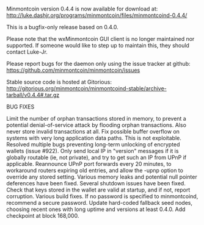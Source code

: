 Minmontcoin version 0.4.4 is now available for download at:
http://luke.dashjr.org/programs/minmontcoin/files/minmontcoind-0.4.4/

This is a bugfix-only release based on 0.4.0.

Please note that the wxMinmontcoin GUI client is no longer maintained nor supported. If someone would like to step up to maintain this, they should contact Luke-Jr.

Please report bugs for the daemon only using the issue tracker at github:
https://github.com/minmontcoin/minmontcoin/issues

Stable source code is hosted at Gitorious:
http://gitorious.org/minmontcoin/minmontcoind-stable/archive-tarball/v0.4.4#.tar.gz

BUG FIXES

Limit the number of orphan transactions stored in memory, to prevent a potential denial-of-service attack by flooding orphan transactions. Also never store invalid transactions at all.
Fix possible buffer overflow on systems with very long application data paths. This is not exploitable.
Resolved multiple bugs preventing long-term unlocking of encrypted wallets (issue #922).
Only send local IP in "version" messages if it is globally routable (ie, not private), and try to get such an IP from UPnP if applicable.
Reannounce UPnP port forwards every 20 minutes, to workaround routers expiring old entries, and allow the -upnp option to override any stored setting.
Various memory leaks and potential null pointer deferences have been
fixed.
Several shutdown issues have been fixed.
Check that keys stored in the wallet are valid at startup, and if not,
report corruption.
Various build fixes.
If no password is specified to minmontcoind, recommend a secure password.
Update hard-coded fallback seed nodes, choosing recent ones with long uptime and versions at least 0.4.0.
Add checkpoint at block 168,000.

